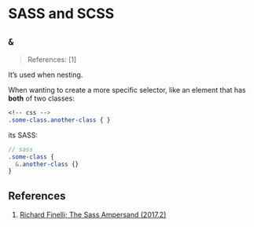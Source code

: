 # SASS and SCSS

## `&`

> References: [1]

It’s used when nesting.

When wanting to create a more specific selector, like an element that has **both** of two classes:

```css
<!-- css -->
.some-class.another-class { }
```

its SASS:

```sass
// sass
.some-class {
  &.another-class {}
}
```

## References

1. [Richard Finelli; The Sass Ampersand (2017.2)](https://css-tricks.com/the-sass-ampersand/)
